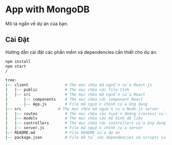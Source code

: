 # App with MongoDB

Mô tả ngắn về dự án của bạn.

## Cài Đặt

Hướng dẫn cài đặt các phần mềm và dependencies cần thiết cho dự án.

```bash
npm install
npm start
/

tree:
|-- client                # Thư mục chứa mã nguồn của React.js
|   |-- public            # Thư mục chứa các file tĩnh
|   |-- src               # Thư mục chứa mã nguồn của React
|       |-- components    # Thư mục chứa các component React
|       |-- App.js        # File mã nguồn chính của ứng dụng
|-- src                # Thư mục chứa mã nguồn của Node.js server
|   |-- routes            # Thư mục chứa các tuyến đường (routes) của server
|   |-- models            # Thư mục chứa các mô hình dữ liệu
|   |-- controllers       # Thư mục chứa các controllers của ứng dụng
|   |-- server.js         # File mã nguồn chính của server
|-- README.md             # File README của dự án
|-- package.json          # File mô tả các dependencies và scripts của dự án
```
